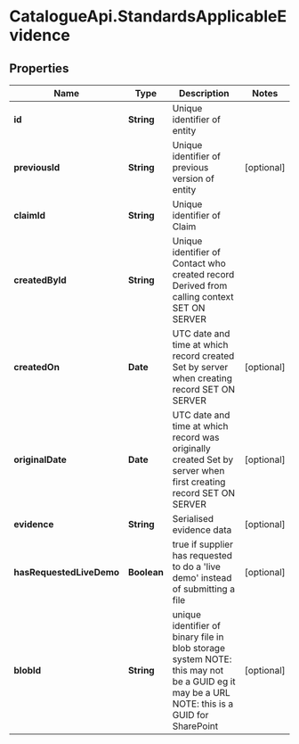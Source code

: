 # CatalogueApi.StandardsApplicableEvidence

## Properties
Name | Type | Description | Notes
------------ | ------------- | ------------- | -------------
**id** | **String** | Unique identifier of entity | 
**previousId** | **String** | Unique identifier of previous version of entity | [optional] 
**claimId** | **String** | Unique identifier of Claim | 
**createdById** | **String** | Unique identifier of Contact who created record  Derived from calling context  SET ON SERVER | 
**createdOn** | **Date** | UTC date and time at which record created  Set by server when creating record  SET ON SERVER | [optional] 
**originalDate** | **Date** | UTC date and time at which record was originally created  Set by server when first creating record  SET ON SERVER | [optional] 
**evidence** | **String** | Serialised evidence data | [optional] 
**hasRequestedLiveDemo** | **Boolean** | true if supplier has requested to do a &#39;live demo&#39;  instead of submitting a file | [optional] 
**blobId** | **String** | unique identifier of binary file in blob storage system  NOTE:  this may not be a GUID eg it may be a URL  NOTE:  this is a GUID for SharePoint | [optional] 


